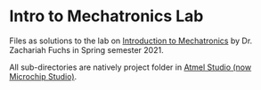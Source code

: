 # Intro to Mechatronics Lab
Files as solutions to the lab on [Introduction to Mechatronics](https://www.coursicle.com/uc/courses/EECE/5144C/) by Dr. Zachariah Fuchs in Spring semester 2021.

All sub-directories are natively project folder in [Atmel Studio (now Microchip Studio)](https://www.microchip.com/en-us/development-tools-tools-and-software/microchip-studio-for-avr-and-sam-devices).
